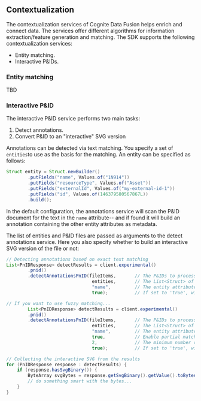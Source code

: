 ## Contextualization

The contextualization services of Cognite Data Fusion helps enrich and connect data. The services offer
different algorithms for information extraction/feature generation and matching. The SDK supports 
the following contextualization services:
- Entity matching.
- Interactive P&IDs.

### Entity matching

TBD

### Interactive P&ID
The interactive P&ID service performs two main tasks:
1. Detect annotations.
2. Convert P&ID to an "interactive" SVG version

Annotations can be detected via text matching. You specify a set of `entities`to use as the basis for the matching. 
An entity can be specified as follows:
```java
Struct entity = Struct.newBuilder()
        .putFields("name", Values.of("1N914"))
        .putFields("resourceType", Values.of("Asset"))
        .putFields("externalId", Values.of("my-external-id-1"))
        .putFields("id", Values.of(146379580567867L))
        .build();
```
In the default configuration, the annotations service will scan the P&ID document for the text in the `name` attribute--
and if found it will build an annotation containing the other entity attributes as metadata.

The list of entities and P&ID files are passed as arguments to the detect annotations service. Here you also specify
whether to build an interactive SVG version of the file or not:
```java
// Detecting annotations based on exact text matching
List<PnIDResponse> detectResults = client.experimental()
        .pnid()
        .detectAnnotationsPnID(fileItems,       // The P&IDs to process--represented as a List<Item>
                                entities,       // The List<Struct> of entities to try and match 
                                "name",         // The entity attribute to use as search text
                                true);          // If set to 'true', will generate an interactive SVG

// If you want to use fuzzy matching...
        List<PnIDResponse> detectResults = client.experimental()
        .pnid()
        .detectAnnotationsPnID(fileItems,       // The P&IDs to process--represented as a List<Item>
                                entities,       // The List<Struct> of entities to try and match 
                                "name",         // The entity attribute to use as search text
                                true,           // Enable partial matching
                                2,              // The minimum number of tokens (consecutive letters/numbers) required for a match.
                                true);          // If set to 'true', will generate an interactive SVG

// Collecting the interactive SVG from the results
for (PnIDResponse response : detectResults) {
    if (response.hasSvgBinary()) {
        ByteArray svgBytes = response.getSvgBinary().getValue().toByteArray();
        // do something smart with the bytes...
    }
}
```
